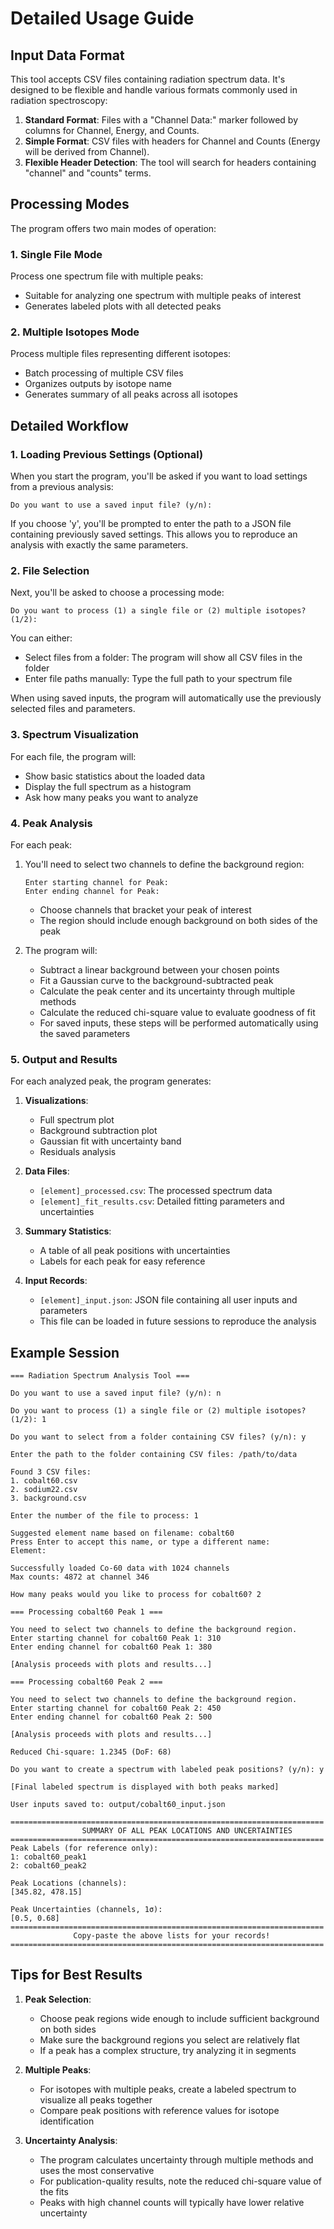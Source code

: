 # Detailed Usage Guide

## Input Data Format

This tool accepts CSV files containing radiation spectrum data. It's designed to be flexible and handle various formats commonly used in radiation spectroscopy:

1. **Standard Format**: Files with a "Channel Data:" marker followed by columns for Channel, Energy, and Counts.
2. **Simple Format**: CSV files with headers for Channel and Counts (Energy will be derived from Channel).
3. **Flexible Header Detection**: The tool will search for headers containing "channel" and "counts" terms.

## Processing Modes

The program offers two main modes of operation:

### 1. Single File Mode
Process one spectrum file with multiple peaks:
- Suitable for analyzing one spectrum with multiple peaks of interest
- Generates labeled plots with all detected peaks

### 2. Multiple Isotopes Mode
Process multiple files representing different isotopes:
- Batch processing of multiple CSV files
- Organizes outputs by isotope name
- Generates summary of all peaks across all isotopes

## Detailed Workflow

### 1. Loading Previous Settings (Optional)

When you start the program, you'll be asked if you want to load settings from a previous analysis:
```
Do you want to use a saved input file? (y/n):
```

If you choose 'y', you'll be prompted to enter the path to a JSON file containing previously saved settings. This allows you to reproduce an analysis with exactly the same parameters.

### 2. File Selection

Next, you'll be asked to choose a processing mode:
```
Do you want to process (1) a single file or (2) multiple isotopes? (1/2):
```

You can either:
- Select files from a folder: The program will show all CSV files in the folder
- Enter file paths manually: Type the full path to your spectrum file

When using saved inputs, the program will automatically use the previously selected files and parameters.

### 3. Spectrum Visualization

For each file, the program will:
- Show basic statistics about the loaded data
- Display the full spectrum as a histogram
- Ask how many peaks you want to analyze

### 4. Peak Analysis

For each peak:
1. You'll need to select two channels to define the background region:
   ```
   Enter starting channel for Peak: 
   Enter ending channel for Peak:
   ```
   - Choose channels that bracket your peak of interest
   - The region should include enough background on both sides of the peak

2. The program will:
   - Subtract a linear background between your chosen points
   - Fit a Gaussian curve to the background-subtracted peak
   - Calculate the peak center and its uncertainty through multiple methods
   - Calculate the reduced chi-square value to evaluate goodness of fit
   - For saved inputs, these steps will be performed automatically using the saved parameters

### 5. Output and Results

For each analyzed peak, the program generates:

1. **Visualizations**:
   - Full spectrum plot
   - Background subtraction plot
   - Gaussian fit with uncertainty band
   - Residuals analysis

2. **Data Files**:
   - `[element]_processed.csv`: The processed spectrum data
   - `[element]_fit_results.csv`: Detailed fitting parameters and uncertainties

3. **Summary Statistics**:
   - A table of all peak positions with uncertainties
   - Labels for each peak for easy reference
   
4. **Input Records**:
   - `[element]_input.json`: JSON file containing all user inputs and parameters
   - This file can be loaded in future sessions to reproduce the analysis

## Example Session

```
=== Radiation Spectrum Analysis Tool ===

Do you want to use a saved input file? (y/n): n

Do you want to process (1) a single file or (2) multiple isotopes? (1/2): 1

Do you want to select from a folder containing CSV files? (y/n): y

Enter the path to the folder containing CSV files: /path/to/data

Found 3 CSV files:
1. cobalt60.csv
2. sodium22.csv
3. background.csv

Enter the number of the file to process: 1

Suggested element name based on filename: cobalt60
Press Enter to accept this name, or type a different name:
Element: 

Successfully loaded Co-60 data with 1024 channels
Max counts: 4872 at channel 346

How many peaks would you like to process for cobalt60? 2

=== Processing cobalt60 Peak 1 ===

You need to select two channels to define the background region.
Enter starting channel for cobalt60 Peak 1: 310
Enter ending channel for cobalt60 Peak 1: 380

[Analysis proceeds with plots and results...]

=== Processing cobalt60 Peak 2 ===

You need to select two channels to define the background region.
Enter starting channel for cobalt60 Peak 2: 450
Enter ending channel for cobalt60 Peak 2: 500

[Analysis proceeds with plots and results...]

Reduced Chi-square: 1.2345 (DoF: 68)

Do you want to create a spectrum with labeled peak positions? (y/n): y

[Final labeled spectrum is displayed with both peaks marked]

User inputs saved to: output/cobalt60_input.json

======================================================================
                SUMMARY OF ALL PEAK LOCATIONS AND UNCERTAINTIES       
======================================================================
Peak Labels (for reference only):
1: cobalt60_peak1
2: cobalt60_peak2

Peak Locations (channels):
[345.82, 478.15]

Peak Uncertainties (channels, 1σ):
[0.5, 0.68]
======================================================================
              Copy-paste the above lists for your records!            
======================================================================
```

## Tips for Best Results

1. **Peak Selection**:
   - Choose peak regions wide enough to include sufficient background on both sides
   - Make sure the background regions you select are relatively flat
   - If a peak has a complex structure, try analyzing it in segments

2. **Multiple Peaks**:
   - For isotopes with multiple peaks, create a labeled spectrum to visualize all peaks together
   - Compare peak positions with reference values for isotope identification

3. **Uncertainty Analysis**:
   - The program calculates uncertainty through multiple methods and uses the most conservative
   - For publication-quality results, note the reduced chi-square value of the fits
   - Peaks with high channel counts will typically have lower relative uncertainty